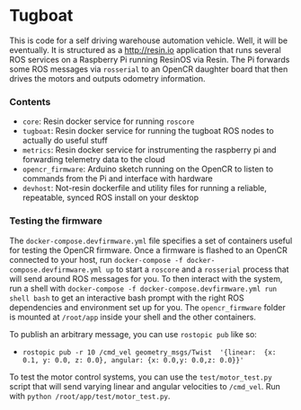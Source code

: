 # Tugboat

This is code for a self driving warehouse automation vehicle. Well, it will be eventually. It is structured as a http://resin.io application that runs several ROS services on a Raspberry Pi running ResinOS via Resin. The Pi forwards some ROS messages via `rosserial` to an OpenCR daughter board that then drives the motors and outputs odometry information. 

### Contents

 - `core`: Resin docker service for running `roscore`
 - `tugboat`: Resin docker service for running the tugboat ROS nodes to actually do useful stuff
 - `metrics`: Resin docker service for instrumenting the raspberry pi and forwarding telemetry data to the cloud
 - `opencr_firmware`: Arduino sketch running on the OpenCR to listen to commands from the Pi and interface with hardware
 - `devhost`: Not-resin dockerfile and utility files for running a reliable, repeatable, synced ROS install on your desktop 

### Testing the firmware

The `docker-compose.devfirmware.yml` file specifies a set of containers useful for testing the OpenCR firmware. Once a firmware is flashed to an OpenCR connected to your host, run `docker-compose -f docker-compose.devfirmware.yml up` to start a `roscore` and a `rosserial` process that will send around ROS messages for you. To then interact with the system, run a shell with `docker-compose -f docker-compose.devfirmware.yml run shell bash` to get an interactive bash prompt with the right ROS dependencies and environment set up for you. The `opencr_firmware` folder is mounted at `/root/app` inside your shell and the other containers.

To publish an arbitrary message, you can use `rostopic pub` like so:
 - `rostopic pub -r 10 /cmd_vel geometry_msgs/Twist  '{linear:  {x: 0.1, y: 0.0, z: 0.0}, angular: {x: 0.0,y: 0.0,z: 0.0}}'`

To test the motor control systems, you can use the `test/motor_test.py` script that will send varying linear and angular velocities to `/cmd_vel`. Run with `python /root/app/test/motor_test.py`.